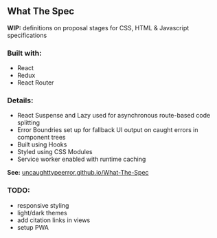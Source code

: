 ## What The Spec
**WIP:** definitions on proposal stages for CSS, HTML & Javascript specifications

### Built with:
- React
- Redux
- React Router

### Details:
- React Suspense and Lazy used for asynchronous route-based code splitting
- Error Boundries set up for fallback UI output on caught errors in component trees
- Built using Hooks
- Styled using CSS Modules
- Service worker enabled with runtime caching

**See:** [uncaughttypeerror.github.io/What-The-Spec](https://uncaughttypeerror.github.io/What-The-Spec/)

### TODO:
- responsive styling
- light/dark themes
- add citation links in views
- setup PWA